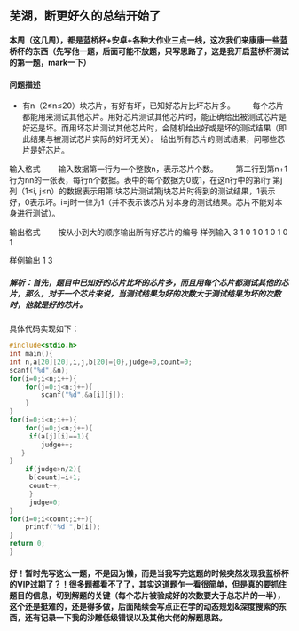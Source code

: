 ## 芜湖，断更好久的总结开始了

#### 本周（这几周），都是蓝桥杯+安卓+各种大作业三点一线，这次我们来康康一些蓝桥杯的东西（先写他一题，后面可能不放题，只写思路了，这是我开启蓝桥杯测试的第一题，mark一下）

#### 问题描述　　
* 有n（2≤n≤20）块芯片，有好有坏，已知好芯片比坏芯片多。
　　每个芯片都能用来测试其他芯片。用好芯片测试其他芯片时，能正确给出被测试芯片是好还是坏。而用坏芯片测试其他芯片时，会随机给出好或是坏的测试结果（即此结果与被测试芯片实际的好坏无关）。
  给出所有芯片的测试结果，问哪些芯片是好芯片。
  

输入格式
　　输入数据第一行为一个整数n，表示芯片个数。
　　第二行到第n+1行为nn的一张表，每行n个数据。表中的每个数据为0或1，在这n行中的第i行     第j列（1≤i, j≤n）的数据表示用第i块芯片测试第j块芯片时得到的测试结果，1表示好，0表示坏。i=j时一律为1（并不表示该芯片对本身的测试结果。芯片不能对本身进行测试）。

输出格式
　　按从小到大的顺序输出所有好芯片的编号
样例输入
3
1 0 1
0 1 0
1 0 1

样例输出
1 3

##### 解析：首先，题目中已知好的芯片比坏的芯片多，而且用每个芯片都测试其他的芯片，那么，对于一个芯片来说，当测试结果为好的次数大于测试结果为坏的次数时，他就是好的芯片。
具体代码实现如下：

```c
#include<stdio.h>
int main(){
int n,a[20][20],i,j,b[20]={0},judge=0,count=0;
scanf("%d",&n);
for(i=0;i<n;i++){
	for(j=0;j<n;j++){
		scanf("%d",&a[i][j]);
	}
}
for(i=0;i<n;i++){
	for(j=0;j<n;j++){
	 if(a[j][i]==1){
	 	judge++;
   } 
}
	if(judge>n/2){
     b[count]=i+1;
	 count++;
	 } 
	 judge=0;
}
for(i=0;i<count;i++){
	printf("%d ",b[i]);
}
return 0;
}
```
#### 好！暂时先写这么一题，不是因为懒，而是当我写完这题的时候突然发现我蓝桥杯的VIP过期了？！很多题都看不了了，其实这道题乍一看很简单，但是真的要抓住题目的信息，切到解题的关键（每个芯片被验成好的次数要大于总芯片的一半），这个还是挺难的，还是得多做，后面陆续会写点正在学的动态规划&深度搜索的东西，还有记录一下我的沙雕低级错误以及其他大佬的解题思路。


